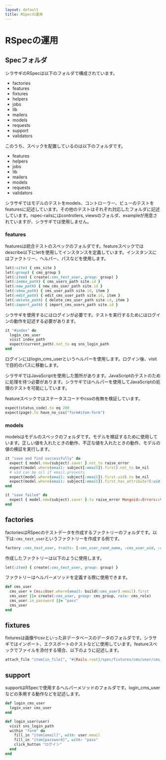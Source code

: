 ```yaml
---
layout: default
title: RSpecの運用
---
```


# RSpecの運用

## Specフォルダ

シラサギのRSpecは以下のフォルダで構成されています。

- factories
- features
- fixtures
- helpers
- jobs
- lib
- mailers
- models
- requests
- support
- validators

このうち、スペックを配置しているのは以下のフォルダです。

- features
- helpers
- jobs
- lib
- mailers
- models
- requests
- validators

シラサギではモデルのテストをmodels、コントローラー、ビューのテストをfeaturesに記述しています。その他のテストはそれぞれ対応したフォルダに記述しています。rspec-railsにはcontrollers, viewsのフォルダ、exampleが用意されていますが、シラサギでは使用しません。

### features

featuresは統合テストのスペックのフォルダです。featureスペックではdescribe以下にletを使用してインスタンスを定義しています。インスタンスにはファクトリー、ヘルパー、パスなどを使用します。

~~~ruby
let(:site) { cms_site }
let(:group) { cms_group }
let(:item) { create(:cms_test_user, group: group) }
let(:index_path) { cms_users_path site.id }
let(:new_path) { new_cms_user_path site.id }
let(:show_path) { cms_user_path site.id, item }
let(:edit_path) { edit_cms_user_path site.id, item }
let(:delete_path) { delete_cms_user_path site.id, item }
let(:import_path) { import_cms_users_path site.id }
~~~

シラサギを使用するにはログインが必要です。テストを実行するためにはログインの動作を記述する必要があります。

~~~ruby
it "#index" do
  login_cms_user
  visit index_path
  expect(current_path).not_to eq sns_login_path
end
~~~

ログインにはlogin_cms_userというヘルパーを使用します。ログイン後、visitで目的のパスに移動します。

シラサギではJavaScriptを使用した箇所があります。JavaScriptのテストのために処理を待つ必要があります。シラサギではヘルパーを使用してJavaScriptの処理のテストを可能にしています。

featureスペックではステータスコードやcssの有無を検証しています。

~~~ruby
expect(status_code).to eq 200
expect(page).to have_no_css("form#item-form")
~~~

### models

modelsはモデルのスペックのフォルダです。モデルを検証するために使用しています。正しい値を入れたときの動作、不正な値を入れたときの動作、モデルの値の検証を実行します。

~~~ruby
it "save and find successfully" do
  expect { model.new(subject).save! }.not_to raise_error
  expect(model.where(email: subject[:email]).first).not_to be_nil
  # uid can be nil if email.presents
  expect(model.where(email: subject[:email]).first.uid).to be_nil
  expect(model.where(email: subject[:email]).first.has_attribute?(:uid)).to be_falsey
end
~~~
~~~ruby
it "save failed" do
  expect { model.new(subject).save! }.to raise_error Mongoid::Errors::Validations
end
~~~

## factories

factoriesはRSpecのテストデータを作成するファクトリーのフォルダです。以下は`:cms_test_user`というファクトリーを作成する例です。

~~~ruby
factory :cms_test_user, traits: [:cms_user_rand_name, :cms_user_uid, :cms_user_email]
~~~

作成したファクトリーは以下のように使用します。

~~~ruby
let(:item) { create(:cms_test_user, group: group) }
~~~

ファクトリーはヘルパーメソッドを定義する際に使用できます。

~~~ruby
def cms_user
  cms_user = Cms::User.where(email: build(:cms_user).email).first
  cms_user ||= create(:cms_user, group: cms_group, role: cms_role)
  cms_user.in_password ||= "pass"
  cms_user
end
~~~

## fixtures

fixturesは画像やcsvといった非データベースのデータのフォルダです。シラサギではインポート、エクスポートのテストなどに使用しています。featureスペックでファイルを添付する場合、以下のように記述します。

~~~ruby
attach_file "item[in_file]", "#{Rails.root}/spec/fixtures/cms/user/cms_users_1.csv"
~~~

## support

supportはRSpecで使用するヘルパーメソッドのフォルダです。login_cms_userなどの多用する動作などを記述します。

~~~ruby
def login_cms_user
  login_user cms_user
end

def login_user(user)
  visit sns_login_path
  within "form" do
    fill_in "item[email]", with: user.email
    fill_in "item[password]", with: "pass"
    click_button "ログイン"
  end
end
~~~
